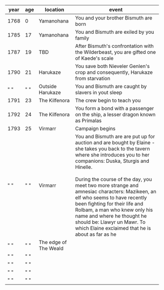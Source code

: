 | year | age | location | event |
| ---- | ---- | ---- | ---- |
| 1768 | 0 | Yamanohana | You and your brother Bismuth are born |
| 1785 | 17 | Yamanohana | You and Bismuth are exiled by you family |
| 1787 | 19 | TBD | After Bismuth's confrontation with the Wilderbeast, you are gifted one of Kaede's scale |
| 1790 | 21 | Harukaze | You save both Nieveler Genlen's crop and consequently, Harukaze from starvation |
| " " | " " | Outside Harukaze | You and Bismuth are caught by slavers in yout sleep |
| 1791 | 23 | The Kilfenora | The crew begin to teach you  |
| 1792 | 24 | The Kilfenora | You form a bond with a passenger on the ship, a lesser dragon known as Primalas |
| 1793 | 25 | Virmarr | Campaign begins |
| " " | " " | Virmarr | You and Bismuth are are put up for auction and are bought by Elaine - she takes you back to the tavern where she introduces you to her companions: Duska, Sturgis and Hinelle.<br><br>During the course of the day, you meet two more strange and amnesiac characters: Mazikeen, an elf who seems to have recently been fighting for their life and Rolbam, a man who knew only his name and where he thought he should be: Llawyr un Mawr. To which Elaine exclaimed that he is about as far as he  |
| " " | " " | The edge of The Weald |  |
| " " | " " |  |  |
| " " | " " |  |  |
| " " | " " |  |  |
| " " | " " |  |  |
